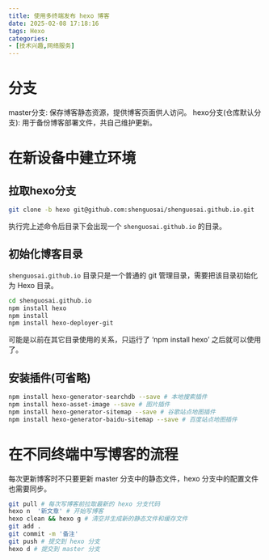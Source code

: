 ```yaml
---
title: 使用多终端发布 hexo 博客
date: 2025-02-08 17:18:16
tags: Hexo
categories:
- [技术兴趣,网络服务]
---
```

# 分支
master分支: 保存博客静态资源，提供博客页面供人访问。
hexo分支(仓库默认分支): 用于备份博客部署文件，共自己维护更新。
<!--more-->
# 在新设备中建立环境
## 拉取hexo分支
```bash
git clone -b hexo git@github.com:shenguosai/shenguosai.github.io.git
```
执行完上述命令后目录下会出现一个 ```shenguosai.github.io``` 的目录。

## 初始化博客目录

```shenguosai.github.io``` 目录只是一个普通的 git 管理目录，需要把该目录初始化为 Hexo 目录。

```bash
cd shenguosai.github.io
npm install hexo
npm install
npm install hexo-deployer-git
```
可能是以前在其它目录使用的关系，只运行了 ‘npm install hexo’ 之后就可以使用了。
## 安装插件(可省略)
```bash
npm install hexo-generator-searchdb --save # 本地搜索插件
npm install hexo-asset-image --save # 图片插件
npm install hexo-generator-sitemap --save # 谷歌站点地图插件
npm install hexo-generator-baidu-sitemap --save # 百度站点地图插件
```
# 在不同终端中写博客的流程
每次更新博客时不只要更新 master 分支中的静态文件，hexo 分支中的配置文件也需要同步。
```bash
git pull # 每次写博客前拉取最新的 hexo 分支代码
hexo n  '新文章' # 开始写博客
hexo clean && hexo g # 清空并生成新的静态文件和缓存文件
git add .
git commit -m '备注'
git push # 提交到 hexo 分支
hexo d # 提交到 master 分支
```
